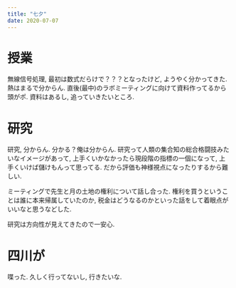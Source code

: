 ```yaml
---
title: "七夕"
date: 2020-07-07
---
```


# 授業
無線信号処理, 最初は数式だらけで？？？となったけど, ようやく分かってきた. 熱はまるで分からん. 直後(最中)のラボミーティングに向けて資料作ってるから頭がポ. 資料はあるし, 追っていきたいところ.

# 研究
研究, 分からん. 分かる？俺は分からん. 研究って人類の集合知の総合格闘技みたいなイメージがあって, 上手くいかなかったら現段階の指標の一個になって, 上手くいけば儲けもんって思ってる. だから評価も神様視点になったりするから難しい.

ミーティングで先生と月の土地の権利について話し合った. 権利を買うということは誰に本来帰属していたのか, 税金はどうなるのかといった話をして着眼点がいいなと思うなどした.

研究は方向性が見えてきたので一安心.

# 四川が
喋った. 久しく行ってないし, 行きたいな.